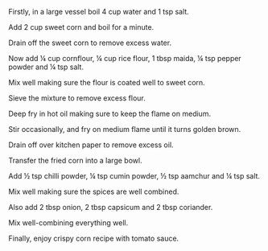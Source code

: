 Firstly, in a large vessel boil 4 cup water and 1 tsp salt.

Add 2 cup sweet corn and boil for a minute.

Drain off the sweet corn to remove excess water.

Now add ¼ cup cornflour, ¼ cup rice flour, 1 tbsp maida, ¼ tsp pepper powder and ¼ tsp salt.

Mix well making sure the flour is coated well to sweet corn.

Sieve the mixture to remove excess flour.

Deep fry in hot oil making sure to keep the flame on medium.

Stir occasionally, and fry on medium flame until it turns golden brown.

Drain off over kitchen paper to remove excess oil.

Transfer the fried corn into a large bowl.

Add ½ tsp chilli powder, ¼ tsp cumin powder, ½ tsp aamchur and ¼ tsp salt.

Mix well making sure the spices are well combined.

Also add 2 tbsp onion, 2 tbsp capsicum and 2 tbsp coriander.

Mix well-combining everything well.

Finally, enjoy crispy corn recipe with tomato sauce.
